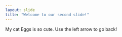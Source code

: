 ```yaml
---
layout: slide
title: "Welcome to our second slide!"
---
```

My cat Eggs is so cute.
Use the left arrow to go back!
